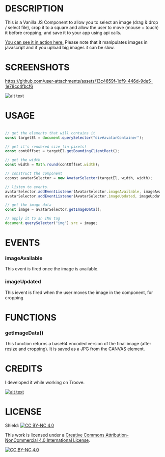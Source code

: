 # DESCRIPTION
This is a Vanilla JS Component to allow you to select an image (drag & drop / select file), crop it to a square and allow the user to move (mouse + touch) it before cropping; and save it to your app using api calls.

[You can see it in action here.](https://plnkr.co/plunk/dsFhprkuTFIz1X1k) Please note that it manipulates images in javascript and if you upload big images it can be slow.

# SCREENSHOTS
https://github.com/user-attachments/assets/13c4659f-1df9-446d-9de5-1e78cc4fbcf6

![alt text](https://blog.obviousleap.co/wp-content/uploads/2025/09/cover_image-1.jpg "cover image")

# USAGE
```javascript

// get the elements that will contains it
const targetEl = document.querySelector("div#avatarContainer");

// get it's rendered size (in pixels)
const contOffset = targetEl.getBoundingClientRect();

// get the width
const width = Math.round(contOffset.width);

// construct the component
cconst avatarSelector = new AvatarSelector(targetEl, width, width);

// listen to events. 
avatarSelector.addEventListener(AvatarSelector.imageAvailable, imageAvailable);
avatarSelector.addEventListener(AvatarSelector.imageUpdated, imageUpdated);

// get the image data
const image = avatarSelector.getImageData();

// apply it to an IMG tag
document.querySelector("img").src = image;
```

# EVENTS
### imageAvailable
This event is fired once the image is available.

### imageUpdated
This ievent is fired when the user moves the image in the component, for cropping.

# FUNCTIONS
### getImageData()
This function returns a base64 encoded version of the final image (after resize and cropping). It is saved as a JPG from the CANVAS element.

# CREDITS
I developed it while working on Troove.



[![alt text](https://troove.app/favicon-192x192.png "Troove Logo")](https://troove.app/music-events/montreal-qc)

# LICENSE
Shield: [![CC BY-NC 4.0][cc-by-nc-shield]][cc-by-nc]

This work is licensed under a
[Creative Commons Attribution-NonCommercial 4.0 International License][cc-by-nc].

[![CC BY-NC 4.0][cc-by-nc-image]][cc-by-nc]

[cc-by-nc]: https://creativecommons.org/licenses/by-nc/4.0/
[cc-by-nc-image]: https://licensebuttons.net/l/by-nc/4.0/88x31.png
[cc-by-nc-shield]: https://img.shields.io/badge/License-CC%20BY--NC%204.0-lightgrey.svg

